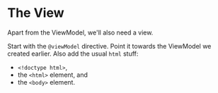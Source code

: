 # The View

Apart from the ViewModel, we'll also need a view.

Start with the `@viewModel` directive. Point it towards the ViewModel we created earlier. Also add the usual `html`
stuff: 

- `<!doctype html>`,
- the `<html>` element, and
- the  `<body>` element.